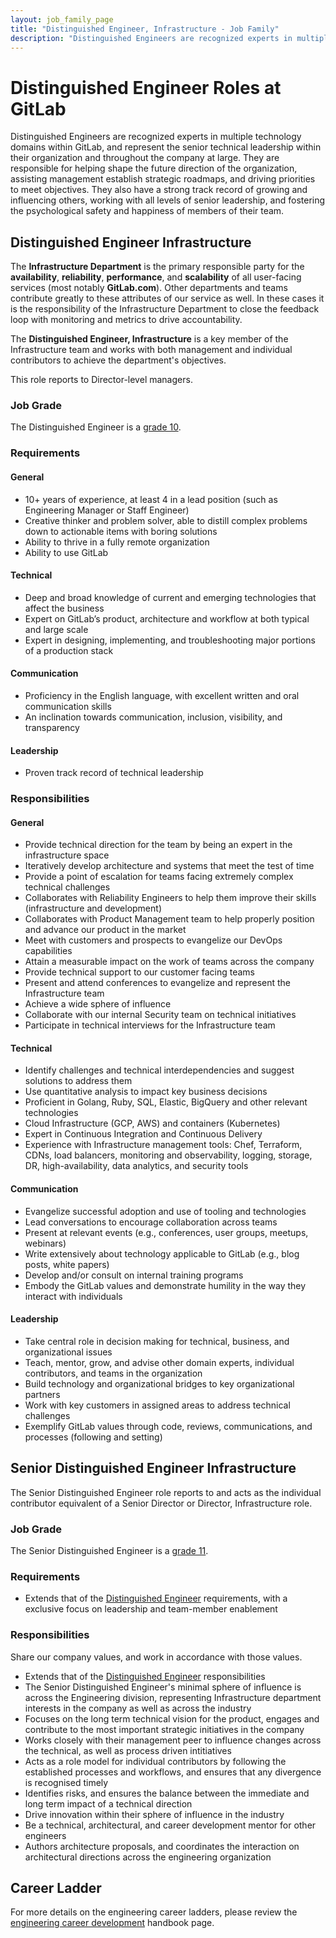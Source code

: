 ```yaml
---
layout: job_family_page
title: "Distinguished Engineer, Infrastructure - Job Family"
description: "Distinguished Engineers are recognized experts in multiple technology domains within GitLab, and represent the senior technical leadership within their organization and throughout the company at large."
---
```


# Distinguished Engineer Roles at GitLab

Distinguished Engineers are recognized experts in multiple technology domains within GitLab, and represent the senior technical leadership within their organization and throughout the company at large. They are responsible for helping shape the future direction of the organization, assisting management establish strategic roadmaps, and driving priorities to meet objectives. They also have a strong track record of growing and influencing others, working with all levels of senior leadership, and fostering the psychological safety and happiness of members of their team.

<a id="intermediate-requirements"></a>

## Distinguished Engineer Infrastructure

The **Infrastructure Department** is the primary responsible party for the **availability**, **reliability**, **performance**, and **scalability** of all user-facing services (most notably **GitLab.com**). Other departments and teams contribute greatly to these attributes of our service as well. In these cases it is the responsibility of the Infrastructure Department to close the feedback loop with monitoring and metrics to drive accountability.

The **Distinguished Engineer, Infrastructure** is a key member of the Infrastructure team and works with both management and individual contributors to achieve the department's objectives.

This role reports to Director-level managers.

### Job Grade

The Distinguished Engineer is a [grade 10](/handbook/total-rewards/compensation/compensation-calculator/#gitlab-job-grades).

### Requirements
#### General

* 10+ years of experience, at least 4 in a lead position (such as Engineering Manager or Staff Engineer)
* Creative thinker and problem solver, able to distill complex problems down to actionable items with boring solutions
* Ability to thrive in a fully remote organization
* Ability to use GitLab

#### Technical

* Deep and broad knowledge of current and emerging technologies that affect the business
* Expert on GitLab’s product, architecture and workflow at both typical and large scale
* Expert in designing, implementing, and troubleshooting major portions of a production stack

#### Communication

* Proficiency in the English language, with excellent written and oral communication skills
* An inclination towards communication, inclusion, visibility, and transparency

#### Leadership

* Proven track record of technical leadership

### Responsibilities
#### General

* Provide technical direction for the team by being an expert in the infrastructure space
* Iteratively develop architecture and systems that meet the test of time
* Provide a point of escalation for teams facing extremely complex technical challenges
* Collaborates with Reliability Engineers to help them improve their skills (infrastructure and development)
* Collaborates with Product Management team to help properly position and advance our product in the market
* Meet with customers and prospects to evangelize our DevOps capabilities
* Attain a measurable impact on the work of teams across the company
* Provide technical support to our customer facing teams
* Present and attend conferences to evangelize and represent the Infrastructure team
* Achieve a wide sphere of influence
* Collaborate with our internal Security team on technical initiatives
* Participate in technical interviews for the Infrastructure team

#### Technical

* Identify challenges and technical interdependencies and suggest solutions to address them
* Use quantitative analysis to impact key business decisions
* Proficient in Golang, Ruby, SQL, Elastic, BigQuery and other relevant technologies
* Cloud Infrastructure (GCP, AWS) and containers (Kubernetes)
* Expert in Continuous Integration and Continuous Delivery
* Experience with Infrastructure management tools: Chef, Terraform, CDNs, load balancers, monitoring and observability, logging, storage, DR, high-availability, data analytics, and security tools

#### Communication

* Evangelize successful adoption and use of tooling and technologies
* Lead conversations to encourage collaboration across teams
* Present at relevant events (e.g., conferences, user groups, meetups, webinars)
* Write extensively about technology applicable to GitLab (e.g., blog posts, white papers)
* Develop and/or consult on internal training programs
* Embody the GitLab values and demonstrate humility in the way they interact with individuals

#### Leadership

* Take central role in decision making for technical, business, and organizational issues
* Teach, mentor, grow, and advise other domain experts, individual contributors, and teams in the organization
* Build technology and organizational bridges to key organizational partners
* Work with key customers in assigned areas to address technical challenges
* Exemplify GitLab values through code, reviews, communications, and processes (following and setting)

## Senior Distinguished Engineer Infrastructure

The Senior Distinguished Engineer role reports to and acts as the individual contributor equivalent of a Senior Director or Director, Infrastructure role.

### Job Grade

The Senior Distinguished Engineer is a [grade 11](/handbook/total-rewards/compensation/compensation-calculator/#gitlab-job-grades).

### Requirements

* Extends that of the [Distinguished Engineer](#distinguished-engineer) requirements, with a exclusive focus on leadership and team-member enablement

### Responsibilities

Share our company values, and work in accordance with those values.

* Extends that of the [Distinguished Engineer](#distinguished-engineer) responsibilities
* The Senior Distinguished Engineer's minimal sphere of influence is across the Engineering division, representing Infrastructure department interests in the company as well as across the industry
* Focuses on the long term technical vision for the product, engages and contribute to the most important strategic initiatives in the company
* Works closely with their management peer to influence changes across the technical, as well as process driven intitiatives
* Acts as a role model for individual contributors by following the established processes and workflows, and ensures that any divergence is recognised timely
* Identifies risks, and ensures the balance between the immediate and long term impact of a technical direction
* Drive innovation within their sphere of influence in the industry
* Be a technical, architectural, and career development mentor for other engineers
* Authors architecture proposals, and coordinates the interaction on architectural directions across the engineering organization

## Career Ladder

For more details on the engineering career ladders, please review the [engineering career development](/handbook/engineering/career-development/#roles) handbook page.
